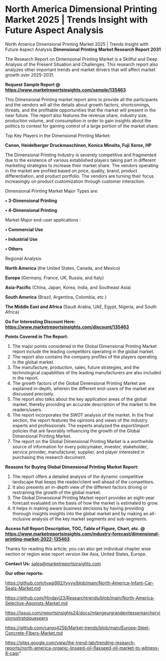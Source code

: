 # North America Dimensional Printing Market 2025 | Trends Insight with Future Aspect Analysis
 North America Dimensional Printing Market 2025 | Trends Insight with Future Aspect Analysis
<strong>Dimensional Printing Market Research Report 2031</strong>

The Research Report on Dimensional Printing Market is a Skillful and Deep Analysis of the Present Situation and Challenges. This research report also analyzes other important trends and market drivers that will affect market growth over 2025-2031.

<strong>Request Sample Report @ <a href=https://www.marketreportsinsights.com/sample/135463>https://www.marketreportsinsights.com/sample/135463</a></strong>

This Dimensional Printing market report aims to provide all the participants and the vendors will all the details about growth factors, shortcomings, threats, and the profitable opportunities that the market will present in the near future. The report also features the revenue share, industry size, production volume, and consumption in order to gain insights about the politics to contest for gaining control of a large portion of the market share.

Top Key Players in the Dimensional Printing Market:

<strong>Canon, Heidelberger Druckmaschinen, Konica Minolta, Fuji Xerox, HP</strong>

The Dimensional Printing Industry is severely competitive and fragmented due to the existence of various established players taking part in different marketing strategies to increase their market share. The vendors operating in the market are profiled based on price, quality, brand, product differentiation, and product portfolio. The vendors are turning their focus increasingly on product customization through customer interaction.

Dimensional Printing Market Major Types are:

<strong>• 3-Dimensional Printing

• 4-Dimensional Printing</strong>

Market Major end-user applications :

<strong>• Commercial Use

• Industrial Use

• Others</strong>

Regional Analysis

</u><strong><b>North America</b></strong> (the United States, Canada, and Mexico)

<strong><b>Europe </b></strong>(Germany, France, UK, Russia, and Italy)

<strong><b>Asia-Pacific</b></strong> (China, Japan, Korea, India, and Southeast Asia)

<strong><b>South America</b></strong> (Brazil, Argentina, Colombia, etc.)

<strong><b>The Middle East and Africa</b></strong> (Saudi Arabia, UAE, Egypt, Nigeria, and South Africa)

<strong>Go For Interesting Discount Here: <a href=https://www.marketreportsinsights.com/discount/135463>https://www.marketreportsinsights.com/discount/135463</a></strong>

<strong>Points Covered in The Report:</strong>
<ol>
  <li>The major points considered in the Global Dimensional Printing Market report include the leading competitors operating in the global market.</li>
  <li>The report also contains the company profiles of the players operating in the global market.</li>
  <li>The manufacture, production, sales, future strategies, and the technological capabilities of the leading manufacturers are also included in the report.</li>
  <li>The growth factors of the Global Dimensional Printing Market are explained in-depth, wherein the different end-users of the market are discussed precisely.</li>
  <li>The report also talks about the key application areas of the global market, thereby providing an accurate description of the market to the readers/users.</li>
  <li>The report incorporates the SWOT analysis of the market. In the final section, the report features the opinions and views of the industry experts and professionals. The experts analyzed the export/import policies that are favorably influencing the growth of the Global Dimensional Printing Market.</li>
  <li>The report on the Global Dimensional Printing Market is a worthwhile source of information for every policymaker, investor, stakeholder, service provider, manufacturer, supplier, and player interested in purchasing this research document.</li>
</ol>
<strong>Reasons for Buying Global Dimensional Printing Market Report:</strong>

<ol>
  <li>The report offers a detailed analysis of the dynamic competitive landscape that keeps the reader/client well ahead of the competitors.</li>
  <li>It also presents an in-depth view of the different factors driving or restraining the growth of the global market.</li>
  <li>The Global Dimensional Printing Market report provides an eight-year forecast evaluated on the basis of how the market is estimated to grow.</li>
  <li>It helps in making aware business decisions by having providing thorough insights insights into the global market and by making an all-inclusive analysis of the key market segments and sub-segments.</li>
</ol>
<strong>Access full Report Description, TOC, Table of Figure, Chart, etc. @ <a href=https://www.marketreportsinsights.com/industry-forecast/dimensional-printing-market-2022-135463>https://www.marketreportsinsights.com/industry-forecast/dimensional-printing-market-2022-135463</a></strong>


Thanks for reading this article; you can also get individual chapter wise section or region wise report version like Asia, United States, Europe.

<strong>Contact Us:</strong>
sales@marketreportsinsights.com

<strong>Our other reports:</strong>

<a href=https://github.com/tyagi992/tyyyy/blob/main/North-America-Infant-Car-Seats-Market.md>https://github.com/tyagi992/tyyyy/blob/main/North-America-Infant-Car-Seats-Market.md</a>

<a href=https://github.com/Hindavi23/Researchtrends/blob/main/North-America-Selective-Agonists-Market.md>https://github.com/Hindavi23/Researchtrends/blob/main/North-America-Selective-Agonists-Market.md</a>

<a href=https://issuu.com/reportsinsights24/docs/mlangeurgrandevitessemarchprvisionsstratgiquespers>https://issuu.com/reportsinsights24/docs/mlangeurgrandevitessemarchprvisionsstratgiquespers</a>

<a href=https://github.com/cargo4256/Market-trends/blob/main/Europe-Steel-Concrete-Fibers-Market.md>https://github.com/cargo4256/Market-trends/blob/main/Europe-Steel-Concrete-Fibers-Market.md</a>

<a href=https://sites.google.com/view/the-trend-lab/trending-research-reports/north-america-organic-linseed-oil-flaxseed-oil-market-to-witness-8-cagr>https://sites.google.com/view/the-trend-lab/trending-research-reports/north-america-organic-linseed-oil-flaxseed-oil-market-to-witness-8-cagr</a>"
